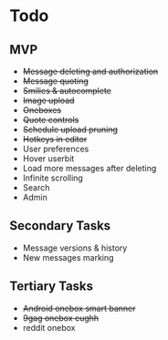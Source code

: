 Todo
===

MVP
---

* ~~Message deleting and authorization~~
* ~~Message quoting~~
* ~~Smilies & autocomplete~~
* ~~Image upload~~
* ~~Oneboxes~~
* ~~Quote controls~~
* ~~Schedule upload pruning~~
* ~~Hotkeys in editor~~
* User preferences
* Hover userbit
* Load more messages after deleting
* Infinite scrolling
* Search
* Admin

Secondary Tasks
---
* Message versions & history
* New messages marking

Tertiary Tasks
---

* ~~Android onebox smart banner~~
* ~~9gag onebox eughh~~
* reddit onebox